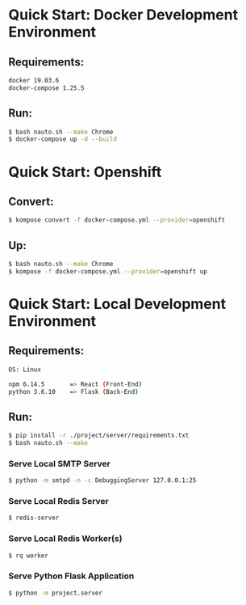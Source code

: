 # Quick Start: Docker Development Environment
## Requirements:
```bash
docker 19.03.6
docker-compose 1.25.5
```

## Run:
```bash
$ bash nauto.sh --make Chrome
$ docker-compose up -d --build
```

# Quick Start: Openshift
## Convert:
```bash
$ kompose convert -f docker-compose.yml --provider=openshift
```

## Up:
```bash
$ bash nauto.sh --make Chrome
$ kompose -f docker-compose.yml --provider=openshift up
```

# Quick Start: Local Development Environment
## Requirements:
```bash
OS: Linux

npm 6.14.5       => React (Front-End)
python 3.6.10    => Flask (Back-End)
```

## Run:
```bash
$ pip install -r ./project/server/requirements.txt
$ bash nauto.sh --make
```

### Serve Local SMTP Server
```bash
$ python -m smtpd -n -c DebuggingServer 127.0.0.1:25
```

### Serve Local Redis Server
```bash
$ redis-server
```

### Serve Local Redis Worker(s)
```bash
$ rq worker
```

### Serve Python Flask Application
```bash
$ python -m project.server
```
